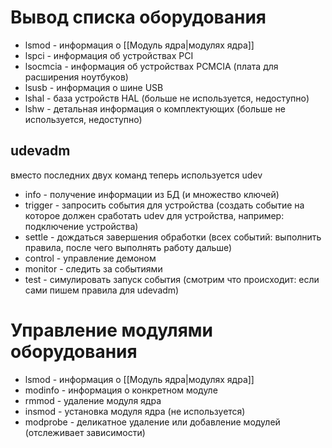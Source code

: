 # Вывод списка оборудования
- lsmod - информация о [[Модуль ядра|модулях ядра]]
- lspci - информация об устройствах PCI
- lsocmcia - информация об устройствах PCMCIA (плата для расширения ноутбуков)
- lsusb - информация о шине USB
- lshal - база устройств HAL (больше не используется, недоступно)
- lshw - детальная информация о комплектующих (больше не используется, недоступно)
## udevadm
вместо последних двух команд теперь используется udev
- info - получение информации из БД (и множество ключей)
- trigger - запросить события для устройства (создать событие на которое должен сработать udev для устройства, например: подключение устройства)
- settle - дождаться завершения обработки (всех событий: выполнить правила, после чего выполнять работу дальше)
- control - управление демоном
- monitor - следить за событиями
- test - симулировать запуск события (смотрим что происходит: если сами пишем правила для udevadm)
# Управление модулями оборудования
- lsmod - информация о [[Модуль ядра|модулях ядра]]
- modinfo - информация о конкретном модуле
- rmmod - удаление модуля ядра
- insmod - установка модуля ядра (не используется)
- modprobe - деликатное удаление или добавление модулей (отслеживает зависимости)